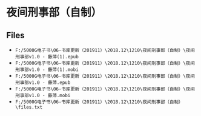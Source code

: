 # 夜间刑事部（自制）

## Files

- `F:/5000G电子书\06-书库更新（201911）\2018.12\1210\夜间刑事部（自制）\夜间刑事部v1.0 - 藤萍(1).epub`
- `F:/5000G电子书\06-书库更新（201911）\2018.12\1210\夜间刑事部（自制）\夜间刑事部v1.0 - 藤萍(1).mobi`
- `F:/5000G电子书\06-书库更新（201911）\2018.12\1210\夜间刑事部（自制）\夜间刑事部v1.0 - 藤萍.epub`
- `F:/5000G电子书\06-书库更新（201911）\2018.12\1210\夜间刑事部（自制）\夜间刑事部v1.0 - 藤萍.mobi`
- `F:/5000G电子书\06-书库更新（201911）\2018.12\1210\夜间刑事部（自制）\files.txt`

